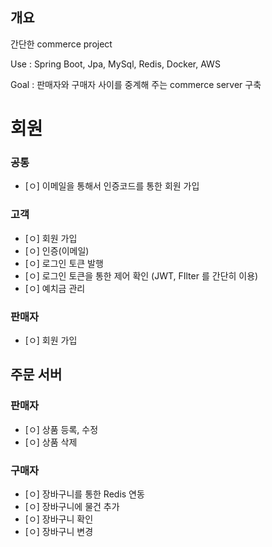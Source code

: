 ## 개요
간단한 commerce project

Use : Spring Boot, Jpa, MySql, Redis, Docker, AWS

Goal : 판매자와 구매자 사이를 중계해 주는 commerce server 구축

# 회원
### 공통
- [ㅇ] 이메일을 통해서 인증코드를 통한 회원 가입

### 고객
- [ㅇ] 회원 가입
- [ㅇ] 인증(이메일)
- [ㅇ] 로그인 토큰 발행
- [ㅇ] 로그인 토큰을 통한 제어 확인 (JWT, FIlter 를 간단히 이용)
- [ㅇ] 예치금 관리

### 판매자
- [ㅇ] 회원 가입

## 주문 서버

### 판매자
- [ㅇ] 상품 등록, 수정
- [ㅇ] 상품 삭제

### 구매자
- [ㅇ] 장바구니를 통한 Redis 연동
- [ㅇ] 장바구니에 물건 추가
- [ㅇ] 장바구니 확인
- [ㅇ] 장바구니 변경
